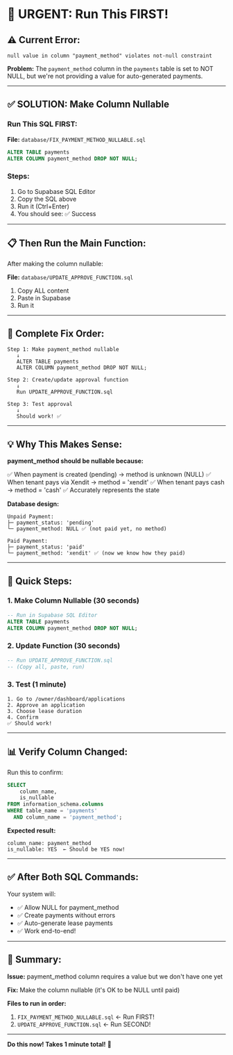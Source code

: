 # 🚨 URGENT: Run This FIRST!

## ⚠️ **Current Error:**
```
null value in column "payment_method" violates not-null constraint
```

**Problem:** The `payment_method` column in the `payments` table is set to NOT NULL, but we're not providing a value for auto-generated payments.

---

## ✅ **SOLUTION: Make Column Nullable**

### **Run This SQL FIRST:**

**File:** `database/FIX_PAYMENT_METHOD_NULLABLE.sql`

```sql
ALTER TABLE payments 
ALTER COLUMN payment_method DROP NOT NULL;
```

### **Steps:**
1. Go to Supabase SQL Editor
2. Copy the SQL above
3. Run it (Ctrl+Enter)
4. You should see: ✅ Success

---

## 📋 **Then Run the Main Function:**

After making the column nullable:

**File:** `database/UPDATE_APPROVE_FUNCTION.sql`

1. Copy ALL content
2. Paste in Supabase
3. Run it

---

## 🎯 **Complete Fix Order:**

```
Step 1: Make payment_method nullable
   ↓
   ALTER TABLE payments 
   ALTER COLUMN payment_method DROP NOT NULL;
   
Step 2: Create/update approval function
   ↓
   Run UPDATE_APPROVE_FUNCTION.sql
   
Step 3: Test approval
   ↓
   Should work! ✅
```

---

## 💡 **Why This Makes Sense:**

**payment_method should be nullable because:**

✅ When payment is created (pending) → method is unknown (NULL)
✅ When tenant pays via Xendit → method = 'xendit'
✅ When tenant pays cash → method = 'cash'
✅ Accurately represents the state

**Database design:**
```
Unpaid Payment:
├─ payment_status: 'pending'
└─ payment_method: NULL ✅ (not paid yet, no method)

Paid Payment:
├─ payment_status: 'paid'
└─ payment_method: 'xendit' ✅ (now we know how they paid)
```

---

## 🚀 **Quick Steps:**

### **1. Make Column Nullable (30 seconds)**
```sql
-- Run in Supabase SQL Editor
ALTER TABLE payments 
ALTER COLUMN payment_method DROP NOT NULL;
```

### **2. Update Function (30 seconds)**
```sql
-- Run UPDATE_APPROVE_FUNCTION.sql
-- (Copy all, paste, run)
```

### **3. Test (1 minute)**
```
1. Go to /owner/dashboard/applications
2. Approve an application
3. Choose lease duration
4. Confirm
✅ Should work!
```

---

## 📊 **Verify Column Changed:**

Run this to confirm:
```sql
SELECT 
    column_name,
    is_nullable
FROM information_schema.columns
WHERE table_name = 'payments' 
  AND column_name = 'payment_method';
```

**Expected result:**
```
column_name: payment_method
is_nullable: YES  ← Should be YES now!
```

---

## ✅ **After Both SQL Commands:**

Your system will:
- ✅ Allow NULL for payment_method
- ✅ Create payments without errors
- ✅ Auto-generate lease payments
- ✅ Work end-to-end!

---

## 🎯 **Summary:**

**Issue:** payment_method column requires a value but we don't have one yet

**Fix:** Make the column nullable (it's OK to be NULL until paid)

**Files to run in order:**
1. `FIX_PAYMENT_METHOD_NULLABLE.sql` ← Run FIRST!
2. `UPDATE_APPROVE_FUNCTION.sql` ← Run SECOND!

---

**Do this now! Takes 1 minute total!** 🚀

